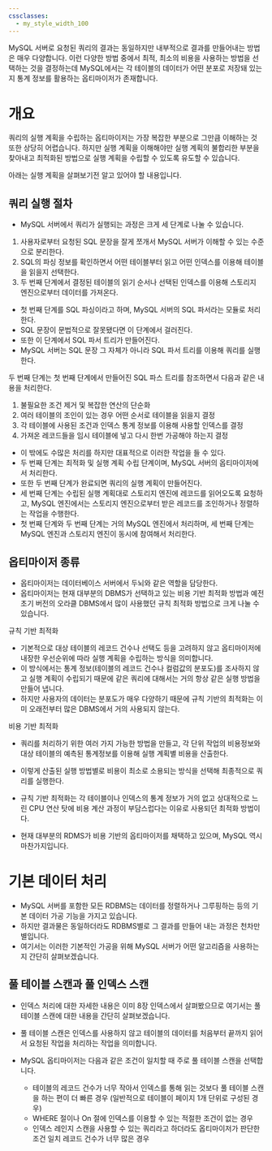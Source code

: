 ```yaml
---
cssclasses:
  - my_style_width_100
---
```

MySQL 서버로 요청된 쿼리의 결과는 동일하지만 내부적으로 결과를 만들어내는 방법은 매우 다양합니다. 이런 다양한 방법 중에서 최적, 최소의 비용을 사용하는 방법을 선택하는 것을 결정하는데 MySQL에서는 각 테이블의 데이터가 어떤 분포로 저장돼 있는지 통계 정보를 활용하는 옵티마이저가 존재합니다.

# 개요
쿼리의 실행 계획을 수립하는 옵티마이저는 가장 복잡한 부분으로 그만큼 이해하는 것 또한 상당히 어렵습니다. 하지만 실행 계획을 이해해야만 실행 계획의 불합리한 부분을 찾아내고 최적화된 방법으로 실행 계획을 수립할 수 있도록 유도할 수 있습니다.

아래는 실행 계획을 살펴보기전 알고 있어야 할 내용입니다.
## 쿼리 실행 절차
- MySQL 서버에서 쿼리가 실행되는 과정은 크게 세 단계로 나눌 수 있습니다.
1. 사용자로부터 요청된 SQL 문장을 잘게 쪼개서 MySQL 서버가 이해할 수 있는 수준으로 분리한다.
2. SQL의 파싱 정보를 확인하면서 어떤 테이블부터 읽고 어떤 인덱스를 이용해 테이블을 읽을지 선택한다.
3. 두 번째 단계에서 결정된 테이블의 읽기 순서나 선택된 인덱스를 이용해 스토리지 엔진으로부터 데이터를 가져온다.

- 첫 번째 단계를 SQL 파싱이라고 하며, MySQL 서버의 SQL 파서라는 모듈로 처리한다.
- SQL 문장이 문법적으로 잘못됐다면 이 단계에서 걸러진다.
- 또한 이 단계에서 SQL 파서 트리가 만들어진다.
- MySQL 서버는 SQL 문장 그 자체가 아니라 SQL 파서 트리를 이용해 쿼리를 실행한다.


두 번째 단계는 첫 번째 단계에서 만들어진 SQL 파스 트리를 참조하면서 다음과 같은 내용을 처리한다.
1. 불필요한 조건 제거 및 복잡한 연산의 단순화
2. 여러 테이블의 조인이 있는 경우 어떤 순서로 테이블을 읽을지 결정
3. 각 테이블에 사용된 조건과 인덱스 통계 정보를 이용해 사용할 인덱스를 결정
4. 가져온 레코드들을 임시 테이블에 넣고 다시 한번 가공해야 하는지 결정

- 이 밖에도 수많은 처리를 하지만 대표적으로 이러한 작업을 들 수 있다.
- 두 번째 단계는 최적화 및 실행 계획 수립 단계이며, MySQL 서버의 옵티마이저에서 처리한다.
- 또한 두 번째 단계가 완료되면 쿼리의 실행 계획이 만들어진다.
- 세 번째 단계는 수립된 실행 계획대로 스토리지 엔진에 레코드를 읽어오도록 요청하고, MySQL 엔진에서는 스토리지 엔진으로부터 받은 레코드를 조인하거나 정렬하는 작업을 수행한다.
- 첫 번째 단계와 두 번째 단계는 거의 MySQL 엔진에서 처리하며, 세 번째 단계는 MySQL 엔진과 스토리지 엔진이 동시에 참여해서 처리한다.

## 옵티마이저 종류
- 옵티마이저는 데이터베이스 서버에서 두뇌와 같은 역할을 담당한다.
- 옵티마이저는 현재 대부분의 DBMS가 선택하고 있는 비용 기반 최적화 방법과 예전 초기 버전의 오라클 DBMS에서 많이 사용했던 규칙 최적화 방법으로 크게 나눌 수 있습니다.

규칙 기반 최적화
- 기본적으로 대상 테이블의 레코드 건수나 선택도 등을 고려하지 않고 옵티마이저에 내장한 우선순위에 따라 실행 계획을 수립하는 방식을 의미합니다.
- 이 방식에서는 통계 정보(테이블의 레코드 건수나 컬럼값의 분포도)를 조사하지 않고 실행 계획이 수립되기 때문에 같은 쿼리에 대해서는 거의 항상 같은 실행 방법을 만들어 냅니다.
- 하지만 사용자의 데이터는 분포도가 매우 다양하기 때문에 규칙 기반의 최적화는 이미 오래전부터 많은 DBMS에서 거의 사용되지 않는다.

비용 기반 최적화
- 쿼리를 처리하기 위한 여러 가지 가능한 방법을 만들고, 각 단위 작업의 비용정보와 대상 테이블의 예측된 통계정보를 이용해 실행 계획별 비용을 산출한다.
- 이렇게 산출된 실행 방법별로 비용이 최소로 소용되는 방식을 선택해 최종적으로 쿼리를 실행한다.

- 규칙 기반 최적화는 각 테이블이나 인덱스의 통계 정보가 거의 없고 상대적으로 느린 CPU 연산 탓에 비용 계산 과정이 부담스럽다는 이유로 사용되던 최적화 방법이다.
- 현재 대부분의 RDMS가 비용 기반의 옵티마이저를 채택하고 있으며, MySQL 역시 마찬가지입니다.

# 기본 데이터 처리
- MySQL 서버를 포함한 모든 RDBMS는 데이터를 정렬하거나 그루핑하는 등의 기본 데이터 가공 기능을 가지고 있습니다.
- 하지만 결과물은 동일하더라도 RDBMS별로 그 결과를 만들어 내는 과정은 천차만별입니다.
- 여기서는 이러한 기본적인 가공을 위해 MySQL 서버가 어떤 알고리즘을 사용하는지 간단히 살펴보겠습니다.

## 풀 테이블 스캔과 풀 인덱스 스캔
- 인덱스 처리에 대한 자세한 내용은 이미 8장 인덱스에서 살펴봤으므로 여기서는 풀 테이블 스캔에 대한 내용을 간단히 살펴보겠습니다.
- 풀 테이블 스캔은 인덱스를 사용하지 않고 테이블의 데이터를 처음부터 끝까지 읽어서 요청된 작업을 처리하는 작업을 의미합니다.
- MySQL 옵티마이저는 다음과 같은 조건이 일치할 때 주로 풀 테이블 스캔을 선택합니다.

	- 테이블의 레코드 건수가 너무 작아서 인덱스를 통해 읽는 것보다 풀 테이블 스캔을 하는 편이 더 빠른 경우 (일반적으로 테이블이 페이지 1개 단위로 구성된 경우)
	- WHERE 절이나 On 절에 인덱스를 이용할 수 있는 적절한 조건이 없는 경우
	- 인덱스 레인지 스캔을 사용할 수 있는 쿼리라고 하더라도 옵티마이저가 판단한 조건 일치 레코드 건수가 너무 많은 경우


